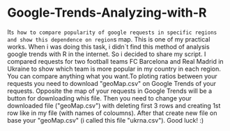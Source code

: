 # Google-Trends-Analyzing-with-R
It`s how to compare popularity of google requests in specific regions and show this dependence on region`s map.
This is one of my practical works. When i was doing this task, i didn`t find this method of analysis google trends with R in the internet.
So i decided to share my script.
I compared requests for two football teams FC Barcelona and Real Madrid in Ukraine to show which team is more popular in my country in each region.
You can compare anything what you want.To ploting ratios between your requests you need to download "geoMap.csv" on Google Trends of your requests.
Opposite the map of your requests in Google Trends will be a button for downloading whis file.
Then you need to change your downloaded file ("geoMap.csv") with deleting first 3 rows and creating 1st row like in my file (with names of coloumns).
After that create new file on base your "geoMap.csv" (i called this file "ukrna.csv").
Good luck! :)

